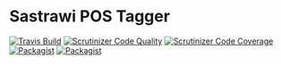 Sastrawi POS Tagger
===================

[![Travis Build](https://img.shields.io/travis/sastrawi/pos-tagger.svg?style=flat-square)](https://travis-ci.org/sastrawi/pos-tagger) [![Scrutinizer Code Quality](https://img.shields.io/scrutinizer/g/sastrawi/pos-tagger.svg?style=flat-square)](https://scrutinizer-ci.com/g/sastrawi/pos-tagger/?branch=master) [![Scrutinizer Code Coverage](https://img.shields.io/scrutinizer/coverage/sastrawi/pos-tagger.svg?style=flat-square)](https://scrutinizer-ci.com/g/sastrawi/pos-tagger/?branch=master) [![Packagist](https://img.shields.io/packagist/v/sastrawi/pos-tagger.svg?style=flat-square)](https://packagist.org/packages/sastrawi/pos-tagger) [![Packagist](https://img.shields.io/packagist/dt/sastrawi/pos-tagger.svg?style=flat-square)](https://packagist.org/packages/sastrawi/pos-tagger)
